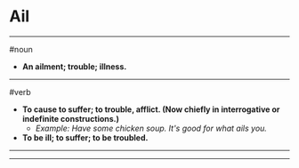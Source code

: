 # Ail
---
#noun
- **An ailment; trouble; illness.**
---
#verb
- **To cause to suffer; to trouble, afflict. (Now chiefly in interrogative or indefinite constructions.)**
	- _Example: Have some chicken soup. It's good for what ails you._
- **To be ill; to suffer; to be troubled.**
---
---
